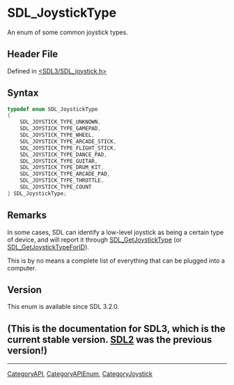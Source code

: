 # SDL_JoystickType

An enum of some common joystick types.

## Header File

Defined in [<SDL3/SDL_joystick.h>](https://github.com/libsdl-org/SDL/blob/main/include/SDL3/SDL_joystick.h)

## Syntax

```c
typedef enum SDL_JoystickType
{
    SDL_JOYSTICK_TYPE_UNKNOWN,
    SDL_JOYSTICK_TYPE_GAMEPAD,
    SDL_JOYSTICK_TYPE_WHEEL,
    SDL_JOYSTICK_TYPE_ARCADE_STICK,
    SDL_JOYSTICK_TYPE_FLIGHT_STICK,
    SDL_JOYSTICK_TYPE_DANCE_PAD,
    SDL_JOYSTICK_TYPE_GUITAR,
    SDL_JOYSTICK_TYPE_DRUM_KIT,
    SDL_JOYSTICK_TYPE_ARCADE_PAD,
    SDL_JOYSTICK_TYPE_THROTTLE,
    SDL_JOYSTICK_TYPE_COUNT
} SDL_JoystickType;
```

## Remarks

In some cases, SDL can identify a low-level joystick as being a certain
type of device, and will report it through
[SDL_GetJoystickType](SDL_GetJoystickType) (or
[SDL_GetJoystickTypeForID](SDL_GetJoystickTypeForID)).

This is by no means a complete list of everything that can be plugged into
a computer.

## Version

This enum is available since SDL 3.2.0.

## (This is the documentation for SDL3, which is the current stable version. [SDL2](https://wiki.libsdl.org/SDL2/) was the previous version!)



----
[CategoryAPI](CategoryAPI), [CategoryAPIEnum](CategoryAPIEnum), [CategoryJoystick](CategoryJoystick)

